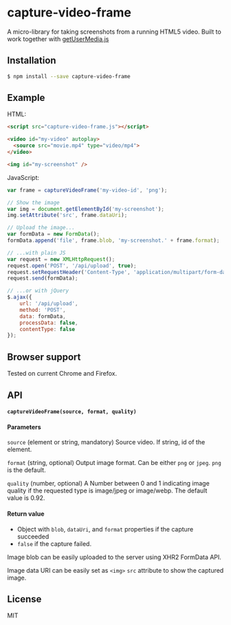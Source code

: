 # capture-video-frame

A micro-library for taking screenshots from a running HTML5 video. Built to work together with [getUserMedia.js](https://github.com/addyosmani/getUserMedia.js/)

## Installation

```bash
$ npm install --save capture-video-frame
```

## Example

HTML:

```html
<script src="capture-video-frame.js"></script>

<video id="my-video" autoplay>
  <source src="movie.mp4" type="video/mp4">
</video>

<img id="my-screenshot" />
```

JavaScript:

```js
var frame = captureVideoFrame('my-video-id', 'png');

// Show the image
var img = document.getElementById('my-screenshot');
img.setAttribute('src', frame.dataUri);

// Upload the image...
var formData = new FormData();
formData.append('file', frame.blob, 'my-screenshot.' + frame.format);

// ...with plain JS
var request = new XMLHttpRequest();
request.open('POST', '/api/upload', true);
request.setRequestHeader('Content-Type', 'application/multipart/form-data; charset=UTF-8');
request.send(formData);

// ...or with jQuery
$.ajax({
    url: '/api/upload',
    method: 'POST',
    data: formData,
    processData: false,
    contentType: false
});
```

## Browser support

Tested on current Chrome and Firefox.

## API

#### ```captureVideoFrame(source, format, quality)```

#### Parameters

```source``` (element or string, mandatory) Source video. If string, id of the element.

```format``` (string, optional) Output image format. Can be either `png` or `jpeg`. `png` is the default.

```quality``` (number, optional) A Number between 0 and 1 indicating image quality if the requested type is image/jpeg or image/webp. The default value is 0.92.

#### Return value

- Object with `blob`, `dataUri`, and `format` properties if the capture succeeded
- `false` if the capture failed.

Image blob can be easily uploaded to the server using XHR2 FormData API.

Image data URI can be easily set as `<img>` `src` attribute to show the captured image.

## License

  MIT

